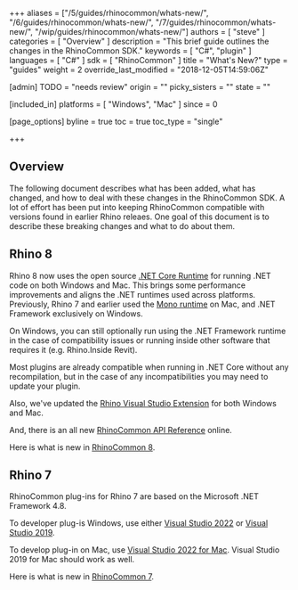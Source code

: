+++
aliases = ["/5/guides/rhinocommon/whats-new/", "/6/guides/rhinocommon/whats-new/", "/7/guides/rhinocommon/whats-new/", "/wip/guides/rhinocommon/whats-new/"]
authors = [ "steve" ]
categories = [ "Overview" ]
description = "This brief guide outlines the changes in the RhinoCommon SDK."
keywords = [ "C#", "plugin" ]
languages = [ "C#" ]
sdk = [ "RhinoCommon" ]
title = "What's New?"
type = "guides"
weight = 2
override_last_modified = "2018-12-05T14:59:06Z"

[admin]
TODO = "needs review"
origin = ""
picky_sisters = ""
state = ""

[included_in]
platforms = [ "Windows", "Mac" ]
since = 0

[page_options]
byline = true
toc = true
toc_type = "single"

+++

## Overview

The following document describes what has been added, what has changed, and how to deal with these changes in the RhinoCommon SDK. A lot of effort has been put into keeping RhinoCommon compatible with versions found in earlier Rhino releaes. One goal of this document is to describe these breaking changes and what to do about them.

## Rhino 8

Rhino 8 now uses the open source [.NET Core Runtime](https://github.com/dotnet/runtime) for running .NET code on both Windows and Mac. This brings some performance improvements and aligns the .NET runtimes used across platforms. Previously, Rhino 7 and earlier used the [Mono runtime](https://www.mono-project.com/) on Mac, and .NET Framework exclusively on Windows.

On Windows, you can still optionally run using the .NET Framework runtime in the case of compatibility issues or running inside other software that requires it (e.g. Rhino.Inside Revit).

Most plugins are already compatible when running in .NET Core without any recompilation, but in the case of any incompatibilities you may need to update your plugin.

Also, we've updated the [Rhino Visual Studio Extension](https://github.com/mcneel/RhinoVisualStudioExtensions/releases) for both Windows and Mac.

And, there is an all new [RhinoCommon API Reference](https://developer.rhino3d.com/api/rhinocommon/html/R_Project_RhinoCommon.htm) online.

Here is what is new in [RhinoCommon 8](https://developer.rhino3d.com/api/rhinocommon/whatsnew/8.0).

## Rhino 7

RhinoCommon plug-ins for Rhino 7 are based on the Microsoft .NET Framework 4.8.

To developer plug-is Windows, use either [Visual Studio 2022](https://visualstudio.microsoft.com/downloads/) or [Visual Studio 2019](https://visualstudio.microsoft.com/vs/older-downloads/).

To develop plug-in on Mac, use [Visual Studio 2022 for Mac](https://visualstudio.microsoft.com/vs/mac/). Visual Studio 2019 for Mac should work as well.

Here is what is new in [RhinoCommon 7](https://developer.rhino3d.com/api/rhinocommon/whatsnew/7.0).
